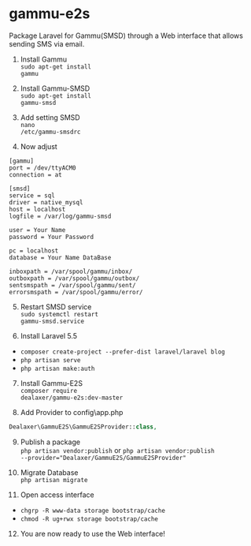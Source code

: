 # gammu-e2s
Package Laravel for Gammu(SMSD) through a Web interface that allows sending SMS via email.

1) Install Gammu<br>
<code>sudo apt-get install gammu</code>

2) Install Gammu-SMSD<br>
<code>sudo apt-get install gammu-smsd</code>

3) Add setting SMSD<br>
<code>nano /etc/gammu-smsdrc</code><br>

4) Now adjust<br>
```code
[gammu]
port = /dev/ttyACM0
connection = at

[smsd]
service = sql
driver = native_mysql
host = localhost
logfile = /var/log/gammu-smsd

user = Your Name
password = Your Password

pc = localhost
database = Your Name DataBase

inboxpath = /var/spool/gammu/inbox/
outboxpath = /var/spool/gammu/outbox/
sentsmspath = /var/spool/gammu/sent/
errorsmspath = /var/spool/gammu/error/
```
5) Restart SMSD service<br>
<code>sudo systemctl restart gammu-smsd.service</code>

6) Install Laravel 5.5
<ul>
<li><code>composer create-project --prefer-dist laravel/laravel blog</code></li>
<li><code>php artisan serve</code></li>
<li><code>php artisan make:auth</code></li>
</ul>

7) Install Gammu-E2S<br>
<code>composer require dealaxer/gammu-e2s:dev-master</code>

8) Add Provider to config\app.php<br>
```php
Dealaxer\GammuE2S\GammuE2SProvider::class,
```

9) Publish a package<br>
<code>php artisan vendor:publish</code> or <code>php artisan vendor:publish --provider="Dealaxer/GammuE2S/GammuE2SProvider"</code>

10) Migrate Database<br>
<code>php artisan migrate</code>

11) Open access interface
<ul>
<li><code>chgrp -R www-data storage bootstrap/cache</code></li>
<li><code>chmod -R ug+rwx storage bootstrap/cache</code></li>
</ul>

12) You are now ready to use the Web interface!<br>

